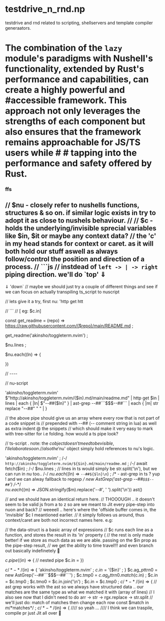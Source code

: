# testdrive_n_rnd.np
testdrive and rnd  related to scripting, shellservers and template compiler generaators.

# The combination of the `lazy` module's paradigms with Nushell's functionality, extended by Rust's performance and capabilities, can create a highly powerful and #accessible framework. This approach not only leverages the strengths of each component but also ensures that the framework remains approachable for JS/TS users while # # tapping into the performance and safety offered by Rust.

### ffs


// $nu - closely refer to nushells functions, structures & so on. if similar logic exists in try to adopt it as close to nushels behaviour.
//
// $c - holds the underlying/invisible sprecial variables like $in, $it or maybe any context data?
// the 'c' in my head stands for context or caret. as it will both hold our stuff aswell as always follow/control the position and direction of a process.
// ```js
// instdead of `left -> | -> right` piping direction. we'll do
`top'
  ⇓
  -  
  ⇓
'down`
// maybe we should just try a couple of different things and see if we can focus on actually transpiling ts_script to nuscript


// lets give it a try, first nu:
'http get htt


// ```
// [ eg: $c.in]


const get_readme = (repo) => https://raw.githubusercontent.com/($repo)/main/README.md ;

  get_readme('akinsho/toggleterm.nvim') ;
  
  $nu.lines ;
  
  $nu.each((ln) => {
  
})


// ----

// nu-script

'akinsho/toggleterm.nvim' $"http://akinsho/toggleterm.nvim/($in).md/main/readme.md" | http get $in |
  lines | each { |ln| $"--##($ln)" } | ast-grep --##```$$$--##``` | each { |m| str replace "--##" "    " |  } 

// the above pipe should give us an array where every row that is not part of a code snippet is 
// prepended with --## (-- comment string in lua) as well as extra indent @ the snippets
// which should make it very easy to mark with tree-sitter for i.e folding. how would a ts pipe look?

// ts-script . note: the $c object doesn't meed to be visible, I'll elaborate soon.
// also the '$nu' object simply hold references to nu's logic. 

'akinsho/toggleterm.nvim' ;
  /*-*/
`http://akinsho/toggleterm.nvim/${$in}.md/main/readme.md` ;
  /*-*/
await fetch($in) ;
  /*-*/
$nu.lines ; // lines in ts would simply be str.split('\n'), but we can run in nu too..
  /*-*/
$nu.each(($ln) => `--##${$ln}\n`) ;
  /* - ast-grep in ts ? yup ! and we can alway fallback to regexp */
new AstGrep('ast-grep --##```$$$--##```') 
  /*-*/  
$nu.each(($m) => JSON.stringify($m).replace('--#', '    ').split('\n'))
ast()

// and we should have an identical return here.
// THOOOUGH .. it doesn't seem to be valid js from a to z so are we meant to Jit every pipe-step into nuon and back?
// weeeell .. here's where the 'offside buffer comes in, the 'invisible' $c I meantioned earlier.
// it simply follows us around, thus context/caret are both not incorrect names here. e.g:

// the data-struct is a basic array of expressions
// $c runs each line as a function, and stores the result in its 'in' property (
// the rest is only made better! if we store as much data as we are able. passing on the $in prop as the pipe-step result,
// we get the ability to time travel!!! and even branch out basically indefinetely 😬 

$c.pipe(($in) => {
  // nested pipe
  $c.in = 
})

$c  /*-*/ ($in) => {
              'akinsho/toggleterm.nvim' ;
              $c.in = '${$in}' ;
          }
$c.ag_pttrn0 = new AstGrep('--##```$$$--##```') ; 
$c.tmp0 = $c.ag_pttrn0.match($c.in) ;
$c.in = $c.tmp0 ;
$c.tmo0 = $c.in.join('\n') ;
$c.in = $c.tmp0 ;
$c    /*-*/ ($in) => {
              // ast grep works with the ast so we always have structured data .. our matches are the same type as what we matched it with (array of lines)
              // I also see now that I didn't need to do arr -> str -> rgx.replace -> str.split
              // we'll just do: match of matches then change each row
  const $match in $m /*$matches*/ ;
$c  /*-*/ ($in) => { 
              //// so yeah ...
              //// I think we can traspile, compile pr just Jit all over 🥴
